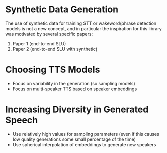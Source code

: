 # Synthetic Data Generation

The use of synthetic data for training STT or wakeword/phrase detection models is not a new concept, and in particular the inspiration for this library was motivated by several specific papers:

1) Paper 1 (end-to-end SLU)
2) Paper 2 (end-to-end SLU with synthetic)

# Choosing TTS Models

- Focus on variability in the generation (so sampling models)
- Focus on multi-speaker TTS based on speaker embeddings

# Increasing Diversity in Generated Speech

- Use relatively high values for sampling parameters (even if this causes low quality generations some small percentage of the time)
- Use spherical interpolation of embeddings to generate new speakers